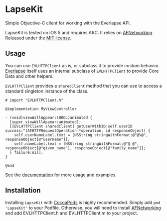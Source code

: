 # LapseKit

Simple Objective-C client for working with the Everlapse API.

LapseKit is tested on iOS 5 and requires ARC. It relies on [AFNetworking][AFNetworking]. Released under the [MIT license](LICENSE).

## Usage

You can use `EVLHTTPClient` as is, or subclass it to provide custom behavior. [Everlapse][Everlapse] itself uses an internal subclass of `EVLHTTPClient` to provide Core Data and other helpers.

`EVLHTTPClient` provides a `sharedClient` method that you can use to access a standard singleton instance of the class.

```objc
# import "EVLHTTPClient.h"

@implementation MyViewController

- (void)viewWillAppear:(BOOL)animated {
  [super viewWillAppear:animated];
  [[EVLHTTPClient sharedClient] getUserWithID:self.userID success:^(AFHTTPRequestOperation *operation, id responseObject) {
    self.userNameLabel.text = [NSString stringWithFormat:@"@%@", responseObject[@"username"]];
    self.nameLabel.text = [NSString stringWithFormat:@"@ @", responseObject[@"given_name"], responseObject[@"family_name"]];
  } failure:nil];
}

@end
```

See the [documentation][Documentation] for more usage and examples.

## Installation

Installing `LapseKit` with [CocoaPods][CocoaPods] is highly recommended. Simply add `pod 'LapseKit'` to your Podfile. Otherwise, you will need to install [AFNetworking][AFNetworking] and add EVLHTTPClient.h and EVLHTTPClient.m to your project.

[AFNetworking]: http://afnetworking.com
[CocoaPods]: http://cocoapods.org
[Documentation]: https://developer.everlapse.com
[Everlapse]: https://everlapse.com